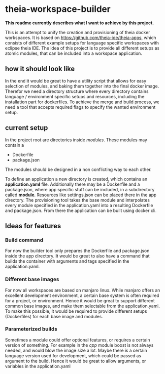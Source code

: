 # theia-workspace-builder

**This readme currently describes what I want to achieve by this project.**

This is an attempt to unify the creation and provisioning of theia docker workspaces.
It is based on https://github.com/theia-ide/theia-apps, which consists of different example setups for language specific workspaces with eclipse theia IDE.
The idea of this project is to provide all different setups as atomic modules, that can be included into a workspace application.

## how it should look like

In the end it would be great to have a utility script that allows for easy selection of modules, and baking them together into the final docker image.
Therefor we need a directory structure where every directory contains language / environment specific setups and resources, including the installation part for dockerfiles.
To achieve the merge and build process, we need a tool that accepts required flags to specify the wanted environment setup.

## current setup

In the project root are directories inside *modules*.
These modules may contain a

+ Dockerfile
+ package.json

The modules should be designed in a non conflicting way to each other.

To define an application a new directory is created, which contains an **application.yaml** file.
Additionally there may be a Dockerfile and a package.json, where app specific stuff can be included, in a subdirectory called **module**.
Resources like settings.json can be placed there in the app directory.
The provisioning tool takes the base module and interpolates every module specified in the application.yaml into a resulting Dockerfile and package.json.
From there the application can be built using docker cli.

## Ideas for features

### Build command

For now the builder tool only prepares the Dockerfile and package.json inside the app directory.
It would be great to also have a command that builds the container with arguments and tags specified in the application.yaml.

### Different base images

For now all workspaces are based on manjaro linux.
While manjaro offers an excellent development environment, a certain base system is often required for a project, or environment.
Hence it would be great to support different common base images, and make them selectable from the application.yaml.
To make this possible, it would be required to provide different setups (Dockerfiles) for each base image and modules.

### Parameterized builds

Sometimes a module could offer optional features, or requires a certain version of something.
For example in the *cpp* module boost is not always needed, and would blow the image size a lot.
Maybe there is a certain language version used for development, which could be passed as argument to the build.
Hence it would be great to allow arguments, or variables in the application.yaml
